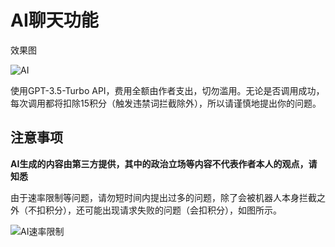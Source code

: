 # AI聊天功能

效果图

![AI](https://api.flweb.cn/doc/image/ai.jpg)

使用GPT-3.5-Turbo API，费用全额由作者支出，切勿滥用。无论是否调用成功，每次调用都将扣除15积分（触发违禁词拦截除外），所以请谨慎地提出你的问题。

## 注意事项 <Badge type="warning" text="重要" />

**AI生成的内容由第三方提供，其中的政治立场等内容不代表作者本人的观点，请知悉**

由于速率限制等问题，请勿短时间内提出过多的问题，除了会被机器人本身拦截之外（不扣积分），还可能出现请求失败的问题（会扣积分），如图所示。

![AI速率限制](https://api.flweb.cn/doc/image/ai2.jpg)